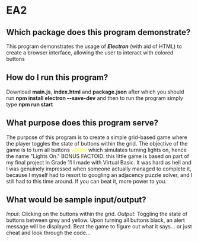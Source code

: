 # EA2
## Which package does this program demonstrate?
This program demonstrates the usage of ***Electron*** (with aid of HTML) to create a browser interface, allowing the user to interact with colored buttons

## How do I run this program?
Download **main.js**, **index.html** and **package.json** after which you should run **npm install electron --save-dev** and then to run the program simply type **npm run start**

## What purpose does this program serve?
The purpose of this program is to create a simple grid-based game where the player toggles the state of buttons within the grid. The objective of the game is to turn all buttons <span style="color:yellow;">yellow</span> which simulates turning lights on, hence the name "Lights On."
BONUS FACTOID: this little game is based on part of my final project in Grade 11 I made with Virtual Basic. It was hard as hell and I was genuinely impressed when someone actually managed to complete it, because I myself had to resort to googling an adjacency puzzle solver, and I still had to this time around. If you can beat it, more power to you.

## What would be sample input/output?
*Input*: Clicking on the buttons within the grid.
*Output*: Toggling the state of buttons between grey and yellow. Upon turning all buttons black, an alert message will be displayed. Beat the game to figure out what it says... or just cheat and look through the code...